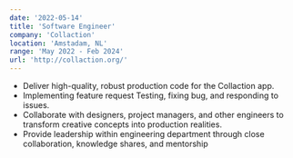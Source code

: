 ```yaml
---
date: '2022-05-14'
title: 'Software Engineer'
company: 'Collaction'
location: 'Amstadam, NL'
range: 'May 2022 - Feb 2024'
url: 'http://collaction.org/'
---
```


- Deliver high-quality, robust production code for the Collaction app.
- Implementing feature request Testing, fixing bug, and responding to issues.
- Collaborate with designers, project managers, and other engineers to transform creative concepts into production realities.
- Provide leadership within engineering department through close collaboration, knowledge shares, and mentorship
